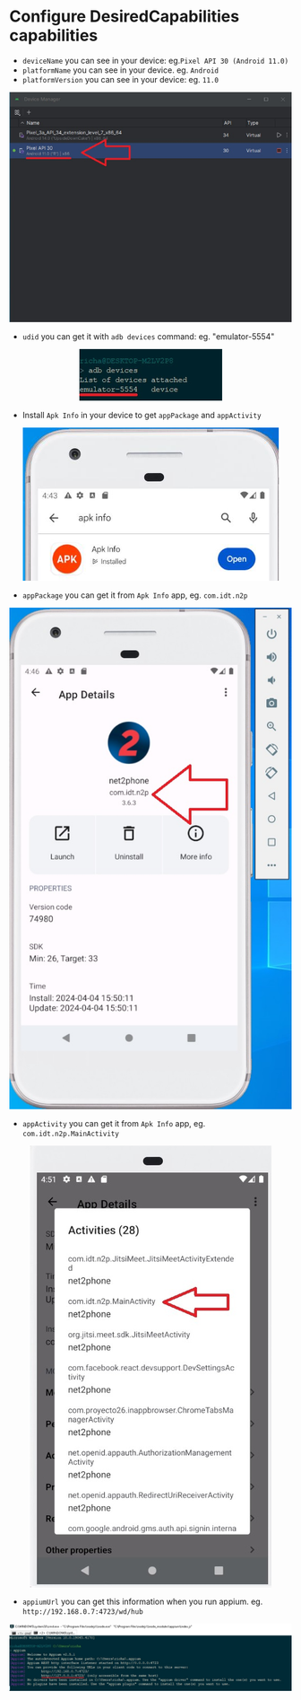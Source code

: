 # Configure DesiredCapabilities capabilities

* ```deviceName``` you can see in your device: eg.```Pixel API 30 (Android 11.0)```
* ```platformName``` you can see in your device. eg. ```Android```
* ```platformVersion``` you can see in your device: eg. ```11.0```
<p align="center">
  <img src="readme-files-03/001-Device-Name.jpg">
</p>

* ```udid``` you can get it with ```adb devices``` command: eg. "emulator-5554"
<p align="center">
  <img src="readme-files-03/002-Device-udid.jpg">
</p>

* Install ```Apk Info``` in your device to get ```appPackage``` and ```appActivity```
<p align="center">
  <img src="readme-files-03/003-Install-apk-info.jpg">
</p>

* ```appPackage``` you can get it from ```Apk Info``` app, eg. ```com.idt.n2p```
<p align="center">
  <img src="readme-files-03/004-apk-info-package.jpg">
</p>

* ```appActivity``` you can get it from ```Apk Info``` app, eg. ```com.idt.n2p.MainActivity```
<p align="center">
  <img src="readme-files-03/005-apk-info-activity.jpg">
</p>

* ```appiumUrl``` you can get this information when you run appium. eg. ```http://192.168.0.7:4723/wd/hub```
<p align="center">
  <img src="readme-files-03/006-appium-host.jpg">
</p>
